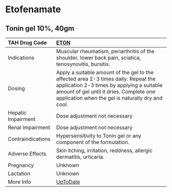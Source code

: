 # Etofenamate

## Tonin gel 10%, 40gm

| TAH Drug Code      | [ETON](https://www.tahsda.org.tw/drugs/hissearch.php?drug_code=ETON)                                                                                                                                                            |
|:-------------------|:--------------------------------------------------------------------------------------------------------------------------------------------------------------------------------------------------------------------------------|
| Indications        | Muscular rheumatism, periarthritis of the shoulder, lower back pain, sciatica, tenosynovitis, bursitis.                                                                                                                         |
| Dosing             | Apply a suitable amount of the gel to the affected area 2-3 times daily. Repeat the application 2-3 times by applying a suitable amount of gel until it dries. Complete one application when the gel is naturally dry and cool. |
| Hepatic Impairment | Dose adjustment not necessary                                                                                                                                                                                                   |
| Renal Impairment   | Dose adjustment not necessary                                                                                                                                                                                                   |
| Contraindications  | Hypersensitivity to Tonin gel or any component of the formulation.                                                                                                                                                              |
| Adverse Effects    | Skin itching, irritation, reddness, allergic dermatitis, urticaria.                                                                                                                                                             |
| Pregnancy          | Unknown                                                                                                                                                                                                                         |
| Lactation          | Unknown                                                                                                                                                                                                                         |
| More Info          | [UpToDate](https://www.uptodate.com/contents/etofenamate-drug-information)                                                                                                                                                      |


